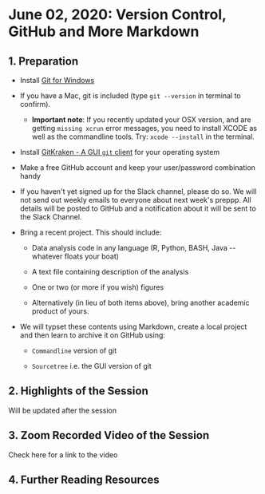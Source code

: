# June 02, 2020: Version Control, GitHub and More Markdown

## 1. Preparation

- Install [Git for Windows](https://git-scm.com/download/win)

- If you have a Mac, git is included (type ``git --version`` in terminal to confirm). 

	- **Important note**: If you recently updated your OSX version, and are getting ``missing xcrun`` error messages, you need to install XCODE as well as the commandline tools. Try: ``xcode --install`` in the terminal.

- Install [GitKraken - A GUI ``git`` client](https://www.gitkraken.com/) for your operating system 

- Make a free GitHub account and keep your user/password combination handy

- If you haven't yet signed up for the Slack channel, please do so. We will not send out weekly emails to everyone about next week's preppp.  All details will be posted to GitHub and a notification about it will be sent to the Slack Channel.

- Bring a recent project. This should include:

	- Data analysis code in any language (R, Python, BASH, Java -- whatever floats your boat)

	- A text file containing description of the analysis

	- One or two (or more if you wish) figures

	- Alternatively (in lieu of both items above), bring another academic product of yours. 

- We will typset these contents using Markdown, create a local project and then learn to archive it on GitHub using:

	- ``Commandline`` version of git
	
	- ``Sourcetree`` i.e. the GUI version of git
 


## 2. Highlights of the Session

Will be updated after the session  


## 3. Zoom Recorded Video of the Session

Check here for a link to the video

## 4. Further Reading Resources




